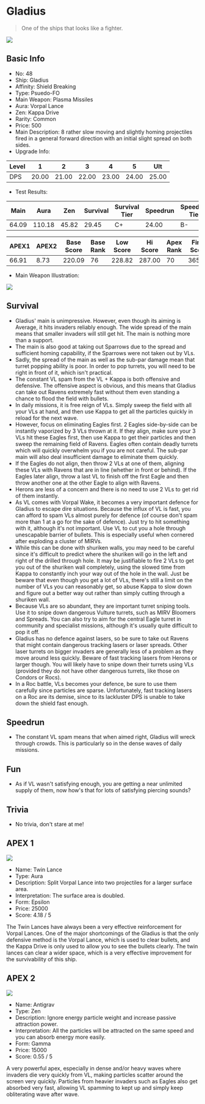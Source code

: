 # Gladius

> One of the ships that looks like a fighter.

<img src="/ships/ship_48.png" style={{zoom:1}}/>

## Basic Info

- No: 48
- Ship: Gladius
- Affinity: Shield Breaking
- Type: Psuedo-FO
- Main Weapon: Plasma Missiles
- Aura: Vorpal Lance
- Zen: Kappa Drive
- Rarity: Common
- Price: 500
- Main Description: 8 rather slow moving and slightly homing projectiles fired in a general forward direction with an initial slight spread on both sides.
- Upgrade Info: 

| Level | 1 | 2 | 3 | 4 | 5 | Ult |
|--|--|--|--|--|--|--|
| DPS | 20.00 | 21.00 | 22.00 | 23.00 | 24.00 | 25.00 |

- Test Results: 

| Main | Aura | Zen | Survival | Survival Tier | Speedrun | Speedrun Tier | Fun | Fun Tier |
|--|--|--|--|--|--|--|--|--|
| 64.09 | 110.18 | 45.82 | 29.45 | C+ | 24.00 | B- | 25.09 | C |

| APEX1 | APEX2 | Base Score | Base Rank | Low Score | Hi Score | Apex Rank | Final Score | FinalRank |
|--|--|--|--|--|--|--|--|--|
| 66.91 | 8.73 | 220.09 | 76 | 228.82 | 287.00 | 70 | 365.55 | 71 |

- Main Weapon Illustration:

<img src="/illustration/main_48.gif" style={{zoom:1}}/>

## Survival

- Gladius' main is unimpressive. However, even though its aiming is Average, it hits invaders reliably enough. The wide spread of the main means that smaller invaders will still get hit. The main is nothing more than a support.
- The main is also good at taking out Sparrows due to the spread and sufficient homing capability, if the Sparrows were not taken out by VLs.
- Sadly, the spread of the main as well as the sub-par damage mean that turret popping ability is poor. In order to pop turrets, you will need to be right in front of it, which isn't practical.
- The constant VL spam from the VL + Kappa is both offensive and defensive. The offensive aspect is obvious, and this means that Gladius can take out Ravens extremely fast without them even standing a chance to flood the field with bullets.
- In daily missions, it is free reign of VLs. Simply sweep the field with all your VLs at hand, and then use Kappa to get all the particles quickly in reload for the next wave.
- However, focus on eliminating Eagles first. 2 Eagles side-by-side can be instantly vaporized by 3 VLs thrown at it. If they align, make sure your 3 VLs hit these Eagles first, then use Kappa to get their particles and then sweep the remaining field of Ravens. Eagles often contain deadly turrets which will quickly overwhelm you if you are not careful. The sub-par main will also deal insufficient damage to eliminate them quickly.
- If the Eagles do not align, then throw 2 VLs at one of them, aligning these VLs with Ravens that are in line (whether in front or behind). If the Eagles later align, throw a last VL to finish off the first Eagle and then throw another one at the other Eagle to align with Ravens.
- Herons are less of a concern and there is no need to use 2 VLs to get rid of them instantly.
- As VL comes with Vorpal Wake, it becomes a very important defence for Gladius to escape dire situations. Because the influx of VL is fast, you can afford to spam VLs almost purely for defence (of course don't spam more than 1 at a go for the sake of defence). Just try to hit something with it, although it's not important. Use VL to cut you a hole through unescapable barrier of bullets. This is especially useful when cornered after exploding a cluster of MIRVs.
- While this can be done with shuriken walls, you may need to be careful since it's difficult to predict where the shuriken will go in the left and right of the drilled through hole. It may be justifiable to fire 2 VLs to get you out of the shuriken wall completely, using the slowed time from Kappa to constantly inch your way out of the hole in the wall. Just be beware that even though you get a lot of VLs, there's still a limit on the number of VLs you can reasonably get, so abuse Kappa to slow down and figure out a better way out rather than simply cutting through a shuriken wall.
- Because VLs are so abundant, they are important turret sniping tools. Use it to snipe down dangerous Vulture turrets, such as MIRV Bloomers and Spreads. You can also try to aim for the central Eagle turret in community and specialist missions, although it's usually quite difficult to pop it off.
- Gladius has no defence against lasers, so be sure to take out Ravens that might contain dangerous tracking lasers or laser spreads. Other laser turrets on bigger invaders are generally less of a problem as they move around less quickly. Beware of fast tracking lasers from Herons or larger though. You will likely have to snipe down their turrets using VLs (provided they do not have other dangerous turrets, like those on Condors or Rocs).
- In a Roc battle, VLs becomes your defence, be sure to use them carefully since particles are sparse. Unfortunately, fast tracking lasers on a Roc are its demise, since to its lackluster DPS is unable to take down the shield fast enough.

## Speedrun

- The constant VL spam means that when aimed right, Gladius will wreck through crowds. This is particularly so in the dense waves of daily missions.

## Fun

- As if VL wasn't satisfying enough, you are getting a near unlimited supply of them, now how's that for lots of satisfying piercing sounds?

## Trivia

- No trivia, don't stare at me!

## APEX 1

<img src="/ships/ship_48_apex_1.png" style={{zoom:1}}/>

- Name: Twin Lance
- Type: Aura
- Description: Split Vorpal Lance into two projectiles for a larger surface area.
- Interpretation: The surface area is doubled.
- Form: Epsilon
- Price: 25000
- Score: 4.18 / 5

The Twin Lances have always been a very effective reinforcement for Vorpal Lances. One of the major shortcomings of the Gladius is that the only defensive method is the Vorpal Lance, which is used to clear bullets, and the Kappa Drive is only used to allow you to see the bullets clearly. The twin lances can clear a wider space, which is a very effective improvement for the survivability of this ship.

## APEX 2

<img src="/ships/ship_48_apex_2.png" style={{zoom:1}}/>

- Name: Antigrav
- Type: Zen
- Description: Ignore energy particle weight and increase passive attraction power.
- Interpretation: All the particles will be attracted on the same speed and you can absorb energy more easily.
- Form: Gamma
- Price: 15000
- Score: 0.55 / 5

A very powerful apex, especially in dense and/or heavy waves where invaders die very quickly from VL, making particles scatter around the screen very quickly. Particles from heavier invaders such as Eagles also get absorbed very fast, allowing VL spamming to kept up and simply keep obliterating wave after wave.

